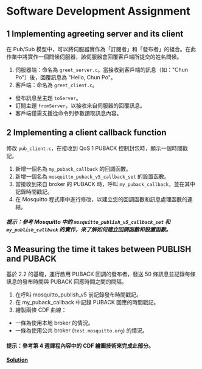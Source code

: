 # Software Development Assignment
## 1 Implementing agreeting server and its client
在 Pub/Sub 模型中，可以將伺服器實作為「訂閱者」和「發布者」的組合。在此作業中將實作一個問候伺服器，該伺服器會回覆客戶端所提交的姓名問候。

1. 伺服器端：命名為 `greet_server.c`。當接收到客戶端的訊息（如："Chun Po"）後，回覆訊息為 "Hello, Chun Po"。
2. 客戶端：命名為 `greet_client.c`。
- 發布訊息至主題 `toServer`。
- 訂閱主題 `fromServer`，以接收來自伺服器的回覆訊息。
- 客戶端僅需支援從命令列參數讀取訊息內容。

## 2 Implementing a client callback function
修改 `pub_client.c`，在接收到 QoS 1 PUBACK 控制封包時，顯示一個時間戳記。

1. 新增一個名為 `my_puback_callback` 的回調函數。
2. 新增一個名為 `mosquitto_puback_v5_callback_set` 的設置函數。
3. 當接收到來自 broker 的 PUBACK 時，呼叫 `my_puback_callback`，並在其中記錄時間戳記。
4. 在 Mosquitto 程式庫中進行修改，以建立您的回調函數和訊息處理函數的連結。
##### 提示：參考 Mosquitto 中的 `mosquitto_publish_v5_callback_set` 和 `my_publish_callback` 的實作，來了解如何建立回調函數和設置函數。

## 3 Measuring the time it takes between PUBLISH and PUBACK 
基於 2.2 的基礎，運行啟用 PUBACK 回調的發布者，發送 50 條訊息並記錄每條訊息的發布時間與 PUBACK 回應時間之間的間隔。

1. 在呼叫 mosquitto_publish_v5 前記錄發布時間戳記。
2. 在 my_puback_callback 中記錄 PUBACK 回應的時間戳記。
3. 繪製兩條 CDF 曲線：
- 一條為使用本地 broker 的情況。
- 一條為使用公共 broker (`test.mosquitto.org`) 的情況。

#### 提示：參考第 4 週課程內容中的 CDF 繪圖技術來完成此部分。

#### [Solution](https://hackmd.io/PIrM41rJQkegsCExdkQL0A)
